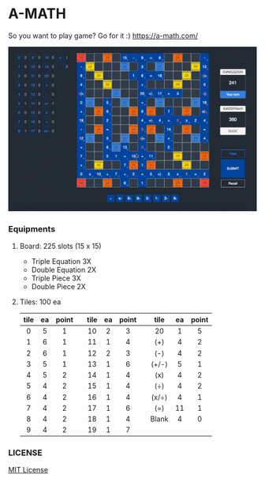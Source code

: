 # A-MATH

So you want to play game? Go for it :) https://a-math.com/

![](overview.gif)

### Equipments

1. Board: 225 slots (15 x 15)
    - Triple Equation 3X
    - Double Equation 2X
    - Triple Piece 3X
    - Double Piece 2X

2. Tiles: 100 ea

      tile | ea | point | | tile | ea | point | | tile | ea | point
      :--: |:--:| :---: |-| :--: |:--:| :---: |-| :--: |:--:| :---:
      0    | 5  | 1     | | 10   | 2  | 3     | | 20   | 1  | 5
      1    | 6  | 1     | | 11   | 1  | 4     | | (+)  | 4  | 2
      2    | 6  | 1     | | 12   | 2  | 3     | | (-)  | 4  | 2
      3    | 5  | 1     | | 13   | 1  | 6     | | (+/-)| 5  | 1
      4    | 5  | 2     | | 14   | 1  | 4     | | (x)  | 4  | 2
      5    | 4  | 2     | | 15   | 1  | 4     | | (÷)  | 4  | 2
      6    | 4  | 2     | | 16   | 1  | 4     | | (x/÷)| 4  | 1
      7    | 4  | 2     | | 17   | 1  | 6     | | (=)  | 11 | 1
      8    | 4  | 2     | | 18   | 1  | 4     | | Blank| 4  | 0
      9    | 4  | 2     | | 19   | 1  | 7     | |      |    |
### LICENSE
[MIT License](LICENSE)
